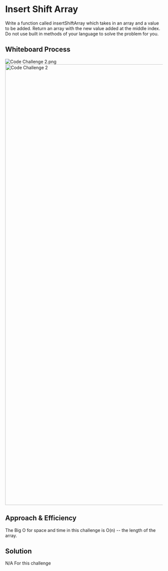 # Insert Shift Array
<!-- Description of the challenge -->

Write a function called insertShiftArray which takes in an array and a value to be added. Return an array with the new value added at the middle index. Do not use built in methods of your language to solve the problem for you.

## Whiteboard Process
<!-- Embedded whiteboard image -->

![Code Challenge 2.png]()<img width="1408" alt="Code Challenge 2" src="https://github.com/maddieamie/Python-401.Data-structures-and-algorithms/assets/118625447/9ee8a750-799d-4b4c-b0a5-545710ead63c">



## Approach & Efficiency
<!-- What approach did you take? Why? What is the Big O space/time for this approach? -->

The Big O for space and time in this challenge is O(n) -- the length of the array. 


## Solution
<!-- Show how to run your code, and examples of it in action -->

N/A For this challenge
